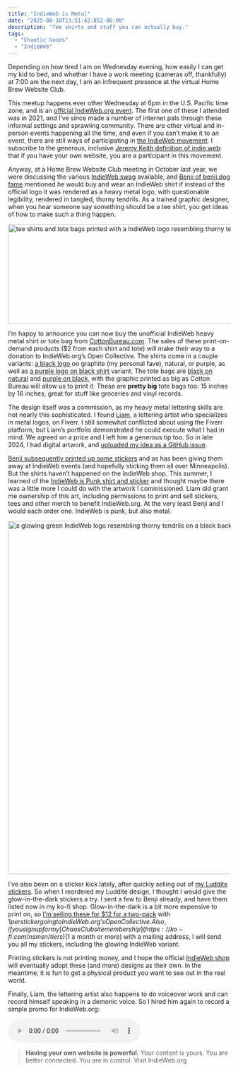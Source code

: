 ```yaml
---
title: "IndieWeb is Metal"
date: "2025-08-10T13:51:42.852-06:00"
description: "Tee shirts and stuff you can actually buy."
tags:
  - "Chaotic Goods"
  - "IndieWeb"
---
```


Depending on how tired I am on Wednesday evening, how easily I can get my kid to bed, and whether I have a work meeting (cameras off, thankfully) at 7:00 am the next day, I am an infrequent presence at the virtual Home Brew Website Club.

This meetup happens ever other Wednesday at 6pm in the U.S. Pacific time zone, and is an [official IndieWeb.org event](https://events.indieweb.org/). The first one of these I attended was in 2021, and I’ve since made a number of internet pals through these informal settings and sprawling community. There are other virtual and in-person events happening all the time, and even if you can’t make it to an event, there are still ways of participating in [the IndieWeb movement](https://indieweb.org/). I subscribe to the generous, inclusive [Jeremy Keith definition of indie web](https://adactio.com/journal/tags/indiewebcamp): that if you have your own website, you are a participant in this movement.

Anyway, at a Home Brew Website Club meeting in October last year, we were discussing the various [IndieWeb swag](https://indieweb.org/swag) available, and [Benji of benji.dog fame](https://benji.dog/) mentioned he would buy and wear an IndieWeb shirt if instead of the official logo it was rendered as a heavy metal logo, with questionable legibility, rendered in tangled, thorny tendrils. As a trained graphic designer, when you hear someone say something should be a tee shirt, you get ideas of how to make such a thing happen.

<img src="/img/post-images/2025-indieweb-is-metal-cb-products.jpg" alt="tee shirts and tote bags printed with a IndieWeb logo resembling thorny tendrils in black and dark purple" loading="lazy" width="800" height="225">

I’m happy to announce you can now buy the unofficial IndieWeb heavy metal shirt or tote bag from [CottonBureau.com](https://cottonbureau.com/people/nick-simson). The sales of these print-on-demand products ($2 from each shirt and tote) will make their way to a donation to IndieWeb.org’s Open Collective. The shirts come in a couple variants: [a black logo](https://cottonbureau.com/p/2RF754/shirt/indieweb-is-metal) on graphite (my personal fave), natural, or purple, as well as [a purple logo on black shirt](https://cottonbureau.com/p/SAGWTG/shirt/indieweb-is-metal-purple-on-black) variant. The tote bags are [black on natural](https://cottonbureau.com/p/476ZPW/tote/indieweb-is-metal) and [purple on black](https://cottonbureau.com/p/PK5UV6/tote/indieweb-is-metal-purple-on-black), with the graphic printed as big as Cotton Bureau will allow us to print it. These are **pretty big** tote bags too: 15 inches by 16 inches, great for stuff like groceries and vinyl records.

The design itself was a commission, as my heavy metal lettering skills are not nearly this sophisticated. I found [Liam](https://www.fiverr.com/neon_cacti), a lettering artist who specializes in metal logos, on Fiverr. I still somewhat conflicted about using the Fiverr platform, but Liam’s portfolio demonstrated he could execute what I had in mind. We agreed on a price and I left him a generous tip too. So in late 2024, I had digital artwork, and [uploaded my idea as a GitHub issue](https://github.com/indieweb/branding/issues/17).

[Benji subsequently printed up some stickers](https://www.benji.dog/notes/1733601983/) and as has been giving them away at IndieWeb events (and hopefully sticking them all over Minneapolis). But the shirts haven’t happened on the IndieWeb shop. This summer, I learned of the [IndieWeb is Punk shirt and sticker](https://jimmitchell.org/2025/06/19/indieweb-is-punk-indeed/) and thought maybe there was a little more I could do with the artwork I commissioned. Liam did grant me ownership of this art, including permissions to print and sell stickers, tees and other merch to benefit IndieWeb.org. At the very least Benji and I would each order one. IndieWeb is punk, but also metal.

<img src="/img/post-images/2025-indieweb-glowing.jpg" alt="a glowing green IndieWeb logo resembling thorny tendrils on a black background" loading="lazy" width="800" height="800">

I’ve also been on a sticker kick lately, after quickly selling out of [my Luddite stickers](https://nicks.im/notes/2025-08-02-luddite-stickers). So when I reordered my Luddite design, I thought I would give the glow-in-the-dark stickers a try. I sent a few to Benji already, and have them listed now in my ko-fi shop. Glow-in-the-dark is a bit more expensive to print on, so [I’m selling these for $12 for a two-pack](https://ko-fi.com/s/a4d98e4503) with $1 per sticker going to IndieWeb.org’s Open Collective. Also, if you sign up for my [Chaos Club site membership](https://ko-fi.com/nsmsn/tiers) ($1 a month or more) with a mailing address, I will send you all my stickers, including the glowing IndieWeb variant.

Printing stickers is not printing money, and I hope the official [IndieWeb shop](https://indieweb.printful.me/) will eventually adopt these (and more) designs as their own. In the meantime, it is fun to get a physical product you want to see out in the real world.

Finally,  Liam, the lettering artist also happens to do voiceover work and can record himself speaking in a demonic voice. So I hired him again to record a simple promo for IndieWeb.org:

<audio controls>
  <source src="/assets/mp3/indieweb-demon.mp3" type="audio/mpeg" />
  Your browser does not support the audio element.
</audio>

> **Having your own website is powerful.** Your content is yours. You are better connected. You are in control. Visit IndieWeb.org
